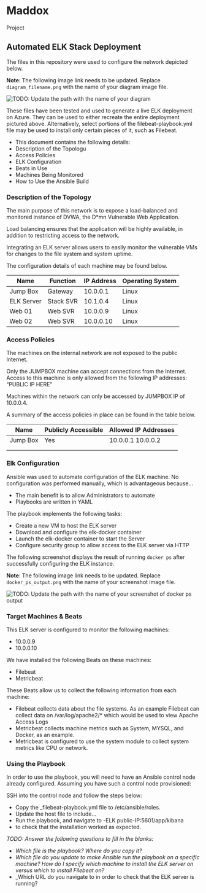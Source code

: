 # Maddox
 Project
## Automated ELK Stack Deployment

The files in this repository were used to configure the network depicted below.

**Note**: The following image link needs to be updated. Replace `diagram_filename.png` with the name of your diagram image file.  

![TODO: Update the path with the name of your diagram](Images/diagram_filename.png)

These files have been tested and used to generate a live ELK deployment on Azure. They can be used to either recreate the entire deployment pictured above. Alternatively, select portions of the filebeat-playbook.yml file may be used to install only certain pieces of it, such as Filebeat.

- This document contains the following details:
- Description of the Topologu
- Access Policies
- ELK Configuration
- Beats in Use
- Machines Being Monitored
- How to Use the Ansible Build


### Description of the Topology

The main purpose of this network is to expose a load-balanced and monitored instance of DVWA, the D*mn Vulnerable Web Application.

Load balancing ensures that the application will be highly available, in addition to restricting access to the network.


Integrating an ELK server allows users to easily monitor the vulnerable VMs for changes to the file system and system uptime.

The configuration details of each machine may be found below.


| Name     | Function      | IP Address | Operating System |
|----------     |----------        |------------    |------------------|
| Jump Box | Gateway  | 10.0.0.1       | Linux |
| ELK Server| Stack SVR| 10.1.0.4      |Linux   |
| Web 01     |Web SVR  | 10.0.0.9      |Linux   |
| Web 02     |Web SVR  | 10.0.0.10    |Linux   |

### Access Policies

The machines on the internal network are not exposed to the public Internet. 

Only the JUMPBOX machine can accept connections from the Internet. Access to this machine is only allowed from the following IP addresses:
“PUBLIC IP HERE” 


Machines within the network can only be accessed by JUMPBOX IP of 10.0.0.4.

A summary of the access policies in place can be found in the table below.

| Name     | Publicly Accessible | Allowed IP Addresses |
|----------|---------------------|----------------------|
| Jump Box |       Yes           | 10.0.0.1 10.0.0.2    |
|          |                     |                      |
|          |                     |                      |

### Elk Configuration

Ansible was used to automate configuration of the ELK machine. No configuration was performed manually, which is advantageous because...
- The main benefit is to allow Administrators to automate 
- Playbooks are written in YAML

The playbook implements the following tasks:
- Create a new VM to host the ELK server
- Download and configure the elk-docker container
- Launch the elk-docker container to start the Server
- Configure security group to allow access to the ELK server via HTTP

The following screenshot displays the result of running `docker ps` after successfully configuring the ELK instance.

**Note**: The following image link needs to be updated. Replace `docker_ps_output.png` with the name of your screenshot image file.  


![TODO: Update the path with the name of your screenshot of docker ps output](Images/docker_ps_output.png)

### Target Machines & Beats
This ELK server is configured to monitor the following machines:
- 10.0.0.9 
- 10.0.0.10 

We have installed the following Beats on these machines:
- Filebeat
- Metricbeat

These Beats allow us to collect the following information from each machine:
- Filebeat collects data about the file systems. As an example Filebeat can collect data on /var/log/apache2/* which would be used to view Apache Access Logs
- Metricbeat collects machine metrics such as System, MYSQL, and Docker, as an example. 
- Metricbeat is configured to use the system module to collect system metrics like CPU or network. 


### Using the Playbook
In order to use the playbook, you will need to have an Ansible control node already configured. Assuming you have such a control node provisioned: 

SSH into the control node and follow the steps below:
- Copy the _filebeat-playbook.yml file to /etc/ansible/roles.
- Update the host file to include...
- Run the playbook, and navigate to  -ELK public-IP:5601/app/kibana 
- to check that the installation worked as expected.

_TODO: Answer the following questions to fill in the blanks:_
- _Which file is the playbook? Where do you copy it?_
- _Which file do you update to make Ansible run the playbook on a specific machine? How do I specify which machine to install the ELK server on versus which to install Filebeat on?_
- _Which URL do you navigate to in order to check that the ELK server is running?
